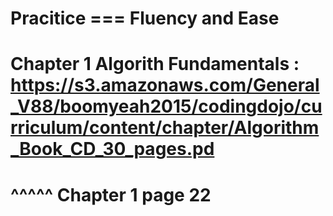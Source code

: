 # Pracitice === Fluency and Ease 
# Chapter 1 Algorith Fundamentals : https://s3.amazonaws.com/General_V88/boomyeah2015/codingdojo/curriculum/content/chapter/Algorithm_Book_CD_30_pages.pd
# ^^^^^ Chapter 1 page 22